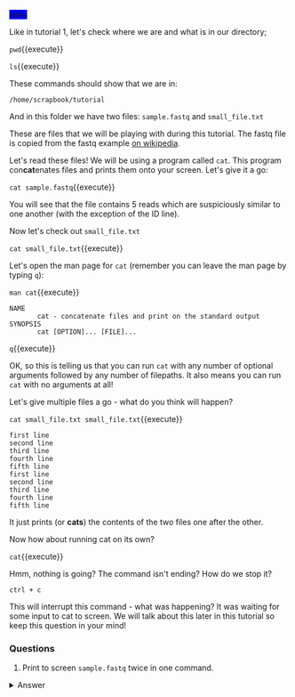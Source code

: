 
<span style="background-color:blue">hello</span>

Like in tutorial 1, let's check where we are and what is in our directory;

`pwd`{{execute}}

`ls`{{execute}}

These commands should show that we are in:

`/home/scrapbook/tutorial`

And in this folder we have two files: `sample.fastq` and `small_file.txt`

These are files that we will be playing with during this 
tutorial.  The fastq file is copied from the fastq example 
[on wikipedia](https://en.wikipedia.org/wiki/FASTQ_format).

Let's read these files!  We will be using a program called `cat`. This program
con**cat**enates files and prints them onto your screen. Let's give it a go:

`cat sample.fastq`{{execute}}

You will see that the file contains 5 reads which are suspiciously similar to 
one another (with the exception of the ID line).

Now let's check out `small_file.txt`

`cat small_file.txt`{{execute}}

Let's open the man page for `cat` 
(remember you can leave the man page by typing `q`):

`man cat`{{execute}}

````
NAME         
       cat - concatenate files and print on the standard output
SYNOPSIS
       cat [OPTION]... [FILE]...
````

`q`{{execute}}

OK, so this is telling us that you can run `cat` with any number of optional 
arguments followed by any number of filepaths.  It also means you can run `cat` 
with no arguments at all!

Let's give multiple files a go - what do you think will happen?

`cat small_file.txt small_file.txt`{{execute}}

```
first line
second line
third line
fourth line
fifth line
first line
second line
third line
fourth line
fifth line
```
It just prints (or **cats**) the contents of the two files one after the other.

Now how about running cat on its own?

`cat`{{execute}}

Hmm, nothing is going? The command isn't ending? How do we stop it?

`ctrl + c`

This will interrupt this command - what was happening? It was waiting for some 
input to cat to screen.  We will talk about this later in this tutorial so keep 
this question in your mind!

### Questions

1. Print to screen `sample.fastq` twice in one command.
<details>
    <summary>Answer</summary>
    `cat sample.fastq sample.fastq`{{execute}}
</details>








